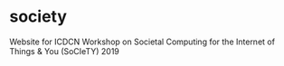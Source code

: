 # society
Website for ICDCN Workshop on Societal Computing for the Internet of Things &amp; You (SoCIeTY) 2019 
